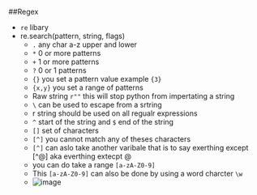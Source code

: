 ##Regex
* ```re``` libary
* re.search(pattern, string, flags)
  * ```.``` any char a-z upper and lower
  * ```*``` 0 or more patterns
  * ```+``` 1 or more patterns
  * ```?``` 0 or 1 patterns
  * ```{}``` you set a pattern value example ```{3}```
  * ```{x,y}``` you set a range of patterns
  * Raw string ```r""``` this will stop python from impertating a string
  * ```\``` can be used to escape from a srtring
  * r string should be used on all regualr expressions
  * ```^``` start of the string and ```$``` end of the string
  * ```[]``` set of characters
  * ```[^]```  you cannot match any of theses characters
  * ```[^]``` can aslo take another varibale that is to say exerthing except [^@] aka everthing extecpt @
  *  you can do take a range ```[a-zA-Z0-9]```
  *   This ```[a-zA-Z0-9]``` can also be done by using a word charcter ```\w```
  *   ![image](https://github.com/user-attachments/assets/4572753b-57da-4028-b30e-04b25b434293)
